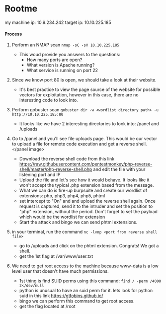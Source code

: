 # Rootme
my machine ip: 10.9.234.242
target ip: 10.10.225.185

#### Process
1. Perform an NMAP scan `nmap -sC -sV 10.10.225.185`
    - This woud provide you answers to the questions:
        - How many ports are open?
        - What version is Apache running?
        - What service is running on port 22
    <nmap scan image>
2. Since we know port 80 is open, we should take a look at their website.
    <home page image>
    - It's best practice to view the page source of the website for possible vectors for exploitation, however in this case, there are no interesting code to look into.
3. Perform gobuster scan `gobuster dir -w <wordlist directory path> -u http://10.10.225.185:80`
    - It looks like we have 2 interesting directories to look into: /panel and /uploads
    <gobuster image>
4. Go to /panel and you'll see file uploads page. This would be our vector to upload a file for remote code execution and get a reverse shell.
    </panel image>
    - Download the reverse shell code from this link https://raw.githubusercontent.com/pentestmonkey/php-reverse-shell/master/php-reverse-shell.php and edit the file with your listening port and IP
    - Upload the file and let's see how it would behave. It looks like it won't accept the typical .php extension based from the message.
        <denied upload image>
    - What we can do is fire-up burpsuite and create our wordlist of extensions: php, php3, php4, php5, phtml
    - set intercept to "On" and and upload the reverse shell again. Once request is captured, send it to the intruder and set the position to "php" extension, without the period. Don't forget to set the payload which would be the wordlist for extension
        <position set burp>
    - Start the attack and bingo we can send phtml extensions.
        <success upload burp>
5. in your terminal, run the command `nc -lvnp <port from reverse shell file>`
    <netcat image>
    - go to /uploads and click on the phtml extension. Congrats! We got a shell.
        <uploads directory image>
        <reverse shell image>
    - get the 1st flag at /var/www/user.txt

6. We need to get root access to the machine because www-data is a low level user that doesn't have much permissions.
    - 1st thing is find SUID perms using this command: `find / -perm /4000 2</dev/null`
        <suid perm image>
    - python is unusual to have an suid perm for it. lets look for python suid in this link https://gtfobins.github.io/
        <gtfobins image python>
    - bingo we can perform this command to get root access.
    - get the flag located at /root
